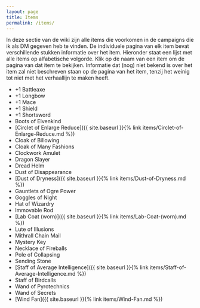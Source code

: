 ```yaml
---
layout: page
title: Items
permalink: /items/
---
```


In deze sectie van de wiki zijn alle items die voorkomen in de campaigns die ik als DM gegeven heb te vinden. De individuele pagina van elk item bevat verschillende stukken informatie over het item. Hieronder staat een lijst met alle items op alfabetische volgorde. Klik op de naam van een item om de pagina van dat item te bekijken. Informatie dat (nog) niet bekend is over het item zal niet beschreven staan op de pagina van het item, tenzij het weinig tot niet met het verhaallijn te maken heeft.

* +1 Battleaxe
* +1 Longbow
* +1 Mace
* +1 Shield
* +1 Shortsword
* Boots of Elvenkind
* [Circlet of Enlarge Reduce]({{ site.baseurl }}{% link items/Circlet-of-Enlarge-Reduce.md %})
* Cloak of Billowing
* Cloak of Many Fashions
* Clockwork Amulet
* Dragon Slayer
* Dread Helm
* Dust of Disappearance
* [Dust of Dryness]({{ site.baseurl }}{% link items/Dust-of-Dryness.md %})
* Gauntlets of Ogre Power
* Goggles of Night
* Hat of Wizardry
* Immovable Rod
* [Lab Coat (worn)]({{ site.baseurl }}{% link items/Lab-Coat-(worn).md %})
* Lute of Illusions
* Mithrall Chain Mail
* Mystery Key
* Necklace of Fireballs
* Pole of Collapsing
* Sending Stone
* [Staff of Average Intelligence]({{ site.baseurl }}{% link items/Staff-of-Average-Intelligence.md %})
* Staff of Birdcalls
* Wand of Pyrotechnics
* Wand of Secrets
* [Wind Fan]({{ site.baseurl }}{% link items/Wind-Fan.md %})